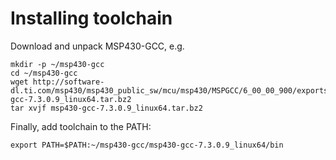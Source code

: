 # Installing toolchain

Download and unpack MSP430-GCC, e.g.

```
mkdir -p ~/msp430-gcc
cd ~/msp430-gcc
wget http://software-dl.ti.com/msp430/msp430_public_sw/mcu/msp430/MSPGCC/6_00_00_900/exports/msp430-gcc-7.3.0.9_linux64.tar.bz2
tar xvjf msp430-gcc-7.3.0.9_linux64.tar.bz2
```

Finally, add toolchain to the PATH:
```
export PATH=$PATH:~/msp430-gcc/msp430-gcc-7.3.0.9_linux64/bin
```
